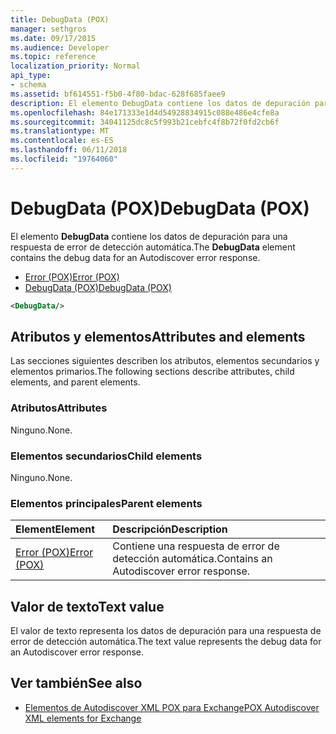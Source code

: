 ```yaml
---
title: DebugData (POX)
manager: sethgros
ms.date: 09/17/2015
ms.audience: Developer
ms.topic: reference
localization_priority: Normal
api_type:
- schema
ms.assetid: bf614551-f5b0-4f80-bdac-628f685faee9
description: El elemento DebugData contiene los datos de depuración para una respuesta de error de detección automática.
ms.openlocfilehash: 84e171333e1d4d54928834915c088e486e4cfe8a
ms.sourcegitcommit: 34041125dc8c5f993b21cebfc4f8b72f0fd2cb6f
ms.translationtype: MT
ms.contentlocale: es-ES
ms.lasthandoff: 06/11/2018
ms.locfileid: "19764060"
---
```

# <a name="debugdata-pox"></a><span data-ttu-id="a94d9-103">DebugData (POX)</span><span class="sxs-lookup"><span data-stu-id="a94d9-103">DebugData (POX)</span></span>

<span data-ttu-id="a94d9-104">El elemento **DebugData** contiene los datos de depuración para una respuesta de error de detección automática.</span><span class="sxs-lookup"><span data-stu-id="a94d9-104">The **DebugData** element contains the debug data for an Autodiscover error response.</span></span> 
  
- [<span data-ttu-id="a94d9-105">Error (POX)</span><span class="sxs-lookup"><span data-stu-id="a94d9-105">Error (POX)</span></span>](error-pox.md) 
- [<span data-ttu-id="a94d9-106">DebugData (POX)</span><span class="sxs-lookup"><span data-stu-id="a94d9-106">DebugData (POX)</span></span>](debugdata-pox.md)
  
```xml
<DebugData/>
```

## <a name="attributes-and-elements"></a><span data-ttu-id="a94d9-107">Atributos y elementos</span><span class="sxs-lookup"><span data-stu-id="a94d9-107">Attributes and elements</span></span>

<span data-ttu-id="a94d9-108">Las secciones siguientes describen los atributos, elementos secundarios y elementos primarios.</span><span class="sxs-lookup"><span data-stu-id="a94d9-108">The following sections describe attributes, child elements, and parent elements.</span></span>
  
### <a name="attributes"></a><span data-ttu-id="a94d9-109">Atributos</span><span class="sxs-lookup"><span data-stu-id="a94d9-109">Attributes</span></span>

<span data-ttu-id="a94d9-110">Ninguno.</span><span class="sxs-lookup"><span data-stu-id="a94d9-110">None.</span></span>
  
### <a name="child-elements"></a><span data-ttu-id="a94d9-111">Elementos secundarios</span><span class="sxs-lookup"><span data-stu-id="a94d9-111">Child elements</span></span>

<span data-ttu-id="a94d9-112">Ninguno.</span><span class="sxs-lookup"><span data-stu-id="a94d9-112">None.</span></span>
  
### <a name="parent-elements"></a><span data-ttu-id="a94d9-113">Elementos principales</span><span class="sxs-lookup"><span data-stu-id="a94d9-113">Parent elements</span></span>

|<span data-ttu-id="a94d9-114">**Element**</span><span class="sxs-lookup"><span data-stu-id="a94d9-114">**Element**</span></span>|<span data-ttu-id="a94d9-115">**Descripción**</span><span class="sxs-lookup"><span data-stu-id="a94d9-115">**Description**</span></span>|
|:-----|:-----|
|[<span data-ttu-id="a94d9-116">Error (POX)</span><span class="sxs-lookup"><span data-stu-id="a94d9-116">Error (POX)</span></span>](error-pox.md) <br/> |<span data-ttu-id="a94d9-117">Contiene una respuesta de error de detección automática.</span><span class="sxs-lookup"><span data-stu-id="a94d9-117">Contains an Autodiscover error response.</span></span>  <br/> |
   
## <a name="text-value"></a><span data-ttu-id="a94d9-118">Valor de texto</span><span class="sxs-lookup"><span data-stu-id="a94d9-118">Text value</span></span>

<span data-ttu-id="a94d9-119">El valor de texto representa los datos de depuración para una respuesta de error de detección automática.</span><span class="sxs-lookup"><span data-stu-id="a94d9-119">The text value represents the debug data for an Autodiscover error response.</span></span>
  
## <a name="see-also"></a><span data-ttu-id="a94d9-120">Ver también</span><span class="sxs-lookup"><span data-stu-id="a94d9-120">See also</span></span>

- [<span data-ttu-id="a94d9-121">Elementos de Autodiscover XML POX para Exchange</span><span class="sxs-lookup"><span data-stu-id="a94d9-121">POX Autodiscover XML elements for Exchange</span></span>](pox-autodiscover-xml-elements-for-exchange.md)

